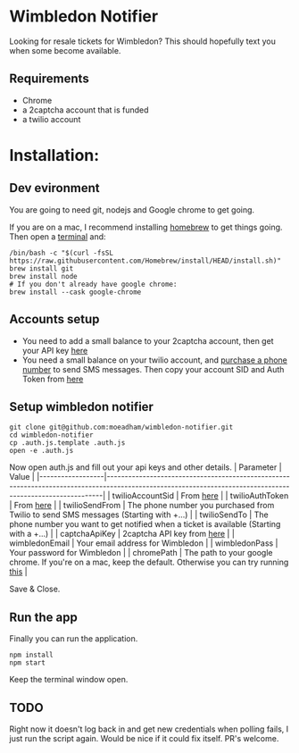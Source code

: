 # Wimbledon Notifier

Looking for resale tickets for Wimbledon? This should hopefully text you when some become available.

## Requirements

- Chrome
- a 2captcha account that is funded
- a twilio account

# Installation:

## Dev evironment

You are going to need git, nodejs and Google chrome to get going.

If you are on a mac, I recommend installing [homebrew](https://brew.sh/) to get things going. Then open a [terminal](https://support.apple.com/en-gb/guide/terminal/apd5265185d-f365-44cb-8b09-71a064a42125/mac) and:
```
/bin/bash -c "$(curl -fsSL https://raw.githubusercontent.com/Homebrew/install/HEAD/install.sh)"
brew install git
brew install node
# If you don't already have google chrome:
brew install --cask google-chrome
```

## Accounts setup

- You need to add a small balance to your 2captcha account, then get your API key [here](https://2captcha.com/setting)
- You need a small balance on your twilio account, and [purchase a phone number](https://console.twilio.com/develop/phone-numbers/manage/search) to send SMS messages. Then copy your account SID and Auth Token from [here](https://console.twilio.com/account/keys-credentials/api-keys)

## Setup wimbledon notifier

```
git clone git@github.com:moeadham/wimbledon-notifier.git
cd wimbledon-notifier
cp .auth.js.template .auth.js
open -e .auth.js
```

Now open auth.js and fill out your api keys and other details. 
| Parameter        | Value                                                                                                                                                     |
|------------------|-----------------------------------------------------------------------------------------------------------------------------------------------------------|
| twilioAccountSid | From [here](https://console.twilio.com/account/keys-credentials/api-keys)                                                                                 |
| twilioAuthToken  | From [here](https://console.twilio.com/account/keys-credentials/api-keys)                                                                                 |
| twilioSendFrom   | The phone number you purchased from Twilio to send SMS messages (Starting with +...)                                                                      |
| twilioSendTo     | The phone number you want to get notified when a ticket is available (Starting with a +...)                                                               |
| captchaApiKey    | 2captcha API key from [here](https://2captcha.com/setting)                                                                                                |
| wimbledonEmail   | Your email address for Wimbledon                                                                                                                          |
| wimbledonPass    | Your password for Wimbledon                                                                                                                               |
| chromePath       | The path to your google chrome. If you're on a mac, keep the default. Otherwise you can try running [this](https://stackoverflow.com/a/61620017/1528493)  |

Save & Close.

## Run the app

Finally you can run the application.
```
npm install
npm start
```

Keep the terminal window open.

## TODO

Right now it doesn't log back in and get new credentials when polling fails, I just run the script again. Would be nice if it could fix itself. PR's welcome.
